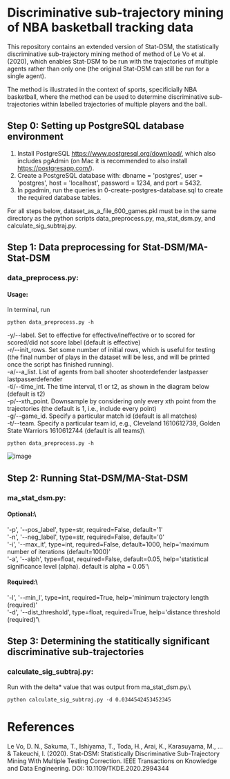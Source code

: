 # Discriminative sub-trajectory mining of NBA basketball tracking data
This repository contains an extended version of Stat-DSM, the statistically discriminative sub-trajectory mining method of method of Le Vo et al. (2020), which enables Stat-DSM to be run with the trajectories of multiple agents rather than only one (the original Stat-DSM can still be run for a single agent).

The method is illustrated in the context of sports, specificially NBA basketball, where the method can be used to determine discriminative sub-trajectories within labelled trajectories of multiple players and the ball.

## Step 0: Setting up PostgreSQL database environment
1. Install PostgreSQL https://www.postgresql.org/download/, which also includes pgAdmin (on Mac it is recommended to also install https://postgresapp.com/).
2. Create a PostgreSQL database with: dbname = 'postgres', user = 'postgres', host = 'localhost', password = 1234, and port = 5432.
3. In pgadmin, run the queries in 0-create-postgres-database.sql to create the required database tables.

For all steps below, dataset_as_a_file_600_games.pkl must be in the same directory as the python scripts data_preprocess.py, ma_stat_dsm.py, and calculate_sig_subtraj.py.

## Step 1: Data preprocessing for Stat-DSM/MA-Stat-DSM 
### data_preprocess.py:    
#### Usage:
In terminal, run 
```
python data_preprocess.py -h
```
  -y/--label. Set to effective for effective/ineffective or to scored for scored/did not score label (default is effective)\
  -r/--init_rows. Set some number of initial rows, which is useful for testing (the final number of plays in the dataset will be less, and will be printed once the script has finished running).\
  -a/--a_list. List of agents from ball shooter
                        shooterdefender lastpasser lastpasserdefender\
  -ti/--time_int. The time interval, t1 or t2, as shown in the diagram below (default is t2)\
  -p/--xth_point. Downsample by considering only every xth point from
                        the trajectories (the default is 1, i.e., include every
                        point)\
  -g/--game_id. Specify a particular match id (default is all matches)\
  -t/--team. Specify a particular team id, e.g., Cleveland 1610612739, Golden State Warriors 1610612744 (default is all teams)\
```
python data_preprocess.py -h
```
![image](https://user-images.githubusercontent.com/29388472/173998123-ad0bade2-e42d-4261-89dd-40a4bc7834d3.png)

## Step 2: Running Stat-DSM/MA-Stat-DSM
### ma_stat_dsm.py:  
#### Optional:\
'-p', '--pos_label', type=str, required=False, default='1'\
'-n', '--neg_label', type=str, required=False, default='0'\
'-i', '--max_it', type=int, required=False, default=1000, help='maximum number of iterations (default=1000)'\
'-a', '--alph', type=float, required=False, default=0.05, help='statistical significance level (alpha). default is alpha = 0.05'\
#### Required:\
'-l', '--min_l', type=int, required=True, help='minimum trajectory length (required)'\
'-d', '--dist_threshold', type=float, required=True, help='distance threshold (required)'\

## Step 3: Determining the statitically significant discriminative sub-trajectories
### calculate_sig_subtraj.py:  
Run with the delta* value that was output from ma_stat_dsm.py.\
```
python calculate_sig_subtraj.py -d 0.0344542453452345
```

# References
Le Vo, D. N., Sakuma, T., Ishiyama, T., Toda, H., Arai, K., Karasuyama, M., ... & Takeuchi, I. (2020). Stat-DSM: Statistically Discriminative Sub-Trajectory Mining With Multiple Testing Correction. IEEE Transactions on Knowledge and Data Engineering. DOI: 10.1109/TKDE.2020.2994344
